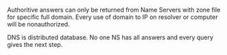 Authoritive answers can only be returned from Name Servers with zone file for specific full domain.
Every use of domain to IP on resolver or computer will be nonauthorized.

DNS is distributed database. No one NS has all answers and every query gives the next step.